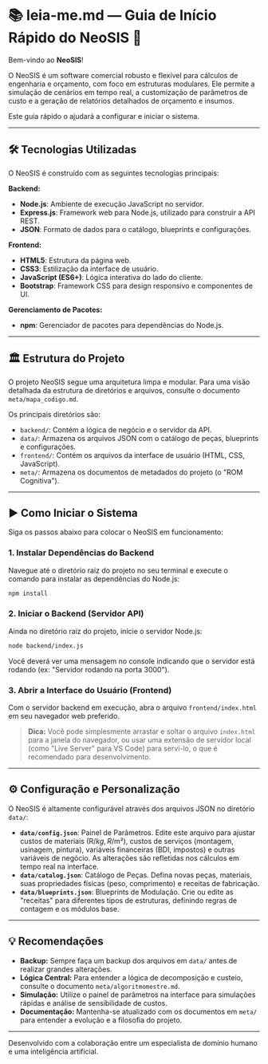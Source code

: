# 📚 leia-me.md — Guia de Início Rápido do NeoSIS 🚀

Bem-vindo ao **NeoSIS**!

O NeoSIS é um software comercial robusto e flexível para cálculos de engenharia e orçamento, com foco em estruturas modulares. Ele permite a simulação de cenários em tempo real, a customização de parâmetros de custo e a geração de relatórios detalhados de orçamento e insumos.

Este guia rápido o ajudará a configurar e iniciar o sistema.

---

## 🛠️ Tecnologias Utilizadas

O NeoSIS é construído com as seguintes tecnologias principais:

**Backend:**
- **Node.js**: Ambiente de execução JavaScript no servidor.
- **Express.js**: Framework web para Node.js, utilizado para construir a API REST.
- **JSON**: Formato de dados para o catálogo, blueprints e configurações.

**Frontend:**
- **HTML5**: Estrutura da página web.
- **CSS3**: Estilização da interface de usuário.
- **JavaScript (ES6+)**: Lógica interativa do lado do cliente.
- **Bootstrap**: Framework CSS para design responsivo e componentes de UI.

**Gerenciamento de Pacotes:**
- **npm**: Gerenciador de pacotes para dependências do Node.js.

---

## 🏛️ Estrutura do Projeto

O projeto NeoSIS segue uma arquitetura limpa e modular. Para uma visão detalhada da estrutura de diretórios e arquivos, consulte o documento `meta/mapa_codigo.md`.

Os principais diretórios são:

- `backend/`: Contém a lógica de negócio e o servidor da API.
- `data/`: Armazena os arquivos JSON com o catálogo de peças, blueprints e configurações.
- `frontend/`: Contém os arquivos da interface de usuário (HTML, CSS, JavaScript).
- `meta/`: Armazena os documentos de metadados do projeto (o "ROM Cognitiva").

---

## ▶️ Como Iniciar o Sistema

Siga os passos abaixo para colocar o NeoSIS em funcionamento:

### 1. Instalar Dependências do Backend

Navegue até o diretório raiz do projeto no seu terminal e execute o comando para instalar as dependências do Node.js:

```bash
npm install
```

### 2. Iniciar o Backend (Servidor API)

Ainda no diretório raiz do projeto, inicie o servidor Node.js:

```bash
node backend/index.js
```

Você deverá ver uma mensagem no console indicando que o servidor está rodando (ex: "Servidor rodando na porta 3000").

### 3. Abrir a Interface do Usuário (Frontend)

Com o servidor backend em execução, abra o arquivo `frontend/index.html` em seu navegador web preferido.

> **Dica:** Você pode simplesmente arrastar e soltar o arquivo `index.html` para a janela do navegador, ou usar uma extensão de servidor local (como "Live Server" para VS Code) para servi-lo, o que é recomendado para desenvolvimento.

---

## ⚙️ Configuração e Personalização

O NeoSIS é altamente configurável através dos arquivos JSON no diretório `data/`:

- **`data/config.json`**: Painel de Parâmetros. Edite este arquivo para ajustar custos de materiais (R$/kg, R$/m²), custos de serviços (montagem, usinagem, pintura), variáveis financeiras (BDI, impostos) e outras variáveis de negócio. As alterações são refletidas nos cálculos em tempo real na interface.
- **`data/catalog.json`**: Catálogo de Peças. Defina novas peças, materiais, suas propriedades físicas (peso, comprimento) e receitas de fabricação.
- **`data/blueprints.json`**: Blueprints de Modulação. Crie ou edite as "receitas" para diferentes tipos de estruturas, definindo regras de contagem e os módulos base.

---

## 💡 Recomendações

- **Backup:** Sempre faça um backup dos arquivos em `data/` antes de realizar grandes alterações.
- **Lógica Central:** Para entender a lógica de decomposição e custeio, consulte o documento `meta/algoritmomestre.md`.
- **Simulação:** Utilize o painel de parâmetros na interface para simulações rápidas e análise de sensibilidade de custos.
- **Documentação:** Mantenha-se atualizado com os documentos em `meta/` para entender a evolução e a filosofia do projeto.

---

Desenvolvido com a colaboração entre um especialista de domínio humano e uma inteligência artificial.